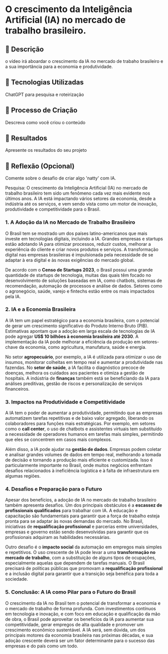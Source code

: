 # O crescimento da Inteligência Artificial (IA) no mercado de trabalho brasileiro. 

## 📒 Descrição
o vídeo irá aboardar o crescimento da IA no mercado de trabaho brasileiro e a sua importância para a economia e produtividade. 

## 🤖 Tecnologias Utilizadas
ChatGPT para pesquisa e roteirização

## 🧐 Processo de Criação
Descreva como você criou o conteúdo

## 🚀 Resultados
Apresente os resultados do seu projeto

## 💭 Reflexão (Opcional)
Comente sobre o desafio de criar algo 'natty' com IA.

Pesquisa: 
O crescimento da Inteligência Artificial (IA) no mercado de trabalho brasileiro tem sido um fenômeno cada vez mais evidente nos últimos anos. A IA está impactando vários setores da economia, desde a indústria até os serviços, e vem sendo vista como um motor de inovação, produtividade e competitividade para o Brasil.

### 1. **A Adoção da IA no Mercado de Trabalho Brasileiro**

O Brasil tem se mostrado um dos países latino-americanos que mais investe em tecnologias digitais, incluindo a IA. Grandes empresas e startups estão adotando IA para otimizar processos, reduzir custos, melhorar a experiência do cliente e criar novos produtos e serviços. A transformação digital nas empresas brasileiras é impulsionada pela necessidade de se adaptar à era digital e às novas exigências do mercado global.

De acordo com o **Censo de Startups 2023**, o Brasil possui uma grande quantidade de startups de tecnologia, muitas das quais têm focado no desenvolvimento de soluções baseadas em IA, como chatbots, sistemas de recomendação, automação de processos e análise de dados. Setores como o agronegócio, saúde, varejo e fintechs estão entre os mais impactados pela IA.

### 2. **IA e a Economia Brasileira**

A IA tem um papel estratégico para a economia brasileira, com o potencial de gerar um crescimento significativo do Produto Interno Bruto (PIB). Estimativas apontam que a adoção em larga escala de tecnologias de IA pode agregar **US$ 10 bilhões à economia brasileira até 2030**. A implementação da IA pode melhorar a eficiência da produção em setores-chave da economia, como agricultura, manufatura, saúde e energia.

No setor **agropecuário**, por exemplo, a IA é utilizada para otimizar o uso de insumos, monitorar colheitas em tempo real e aumentar a produtividade nas fazendas. No **setor de saúde**, a IA facilita o diagnóstico precoce de doenças, melhora os cuidados aos pacientes e otimiza a gestão de hospitais. A indústria de **finanças** também está se beneficiando da IA para análises preditivas, gestão de riscos e personalização de serviços financeiros.

### 3. **Impactos na Produtividade e Competitividade**

A IA tem o poder de aumentar a produtividade, permitindo que as empresas automatizem tarefas repetitivas e de baixo valor agregado, liberando os colaboradores para funções mais estratégicas. Por exemplo, em setores como o **call center**, o uso de chatbots e assistentes virtuais tem substituído a necessidade de operadores humanos em tarefas mais simples, permitindo que eles se concentrem em casos mais complexos.

Além disso, a IA pode ajudar na **gestão de dados**. Empresas podem coletar e analisar grandes volumes de dados em tempo real, melhorando a tomada de decisão e tornando a produção mais eficiente e customizada. Isso é particularmente importante no Brasil, onde muitos negócios enfrentam desafios relacionados à ineficiência logística e à falta de infraestrutura em algumas regiões.

### 4. **Desafios e Preparação para o Futuro**

Apesar dos benefícios, a adoção de IA no mercado de trabalho brasileiro também apresenta desafios. Um dos principais obstáculos é a **escassez de profissionais qualificados** para trabalhar com IA. A educação e capacitação são fundamentais para garantir que a força de trabalho esteja pronta para se adaptar às novas demandas do mercado. No Brasil, iniciativas de **requalificação profissional** e parcerias entre universidades, empresas e governo estão sendo desenvolvidas para garantir que os profissionais adquiram as habilidades necessárias.

Outro desafio é o **impacto social** da automação em empregos mais simples e repetitivos. O uso crescente de IA pode levar a uma **transformação no mercado de trabalho**, com a substituição de alguns tipos de ocupações, especialmente aquelas que dependem de tarefas manuais. O Brasil precisará de políticas públicas que promovam a **requalificação profissional** e a inclusão digital para garantir que a transição seja benéfica para toda a sociedade.

### 5. **Conclusão: A IA como Pilar para o Futuro do Brasil**

O crescimento da IA no Brasil tem o potencial de transformar a economia e o mercado de trabalho de forma profunda. Com investimentos contínuos em tecnologia e inovação, e com foco em educação e qualificação da mão de obra, o Brasil pode aproveitar os benefícios da IA para aumentar sua competitividade, gerar empregos de alta qualidade e promover um crescimento econômico sustentável. A IA será, sem dúvida, um dos principais motores da economia brasileira nas próximas décadas, e sua adoção crescente deverá ser um fator determinante para o sucesso das empresas e do país como um todo.
